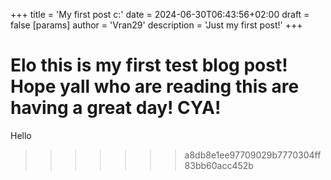 +++
title = 'My first post c:'
date = 2024-06-30T06:43:56+02:00
draft = false
[params]
  author = 'Vran29'
  description = 'Just my first post!'
+++

Elo this is my first test blog post!
Hope yall who are reading this are having a great day!
CYA!
=======


Hello
>>>>>>> a8db8e1ee97709029b7770304ff83bb60acc452b

